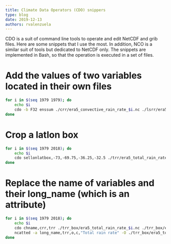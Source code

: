 ```yaml
---
title: Climate Data Operators (CDO) snippers
type: blog
date: 2019-12-13
authors: rvalenzuela
---
```


CDO is a suit of command line tools to operate and edit NetCDF and grib files. Here are some snippets that I use the most. In addition, NCO is a similar suit of tools but dedicated to NetCDF only. The snippets are implemented in Bash, so that the operation is executed in a set of files.


# Add the values of two variables located in their own files
```bash
for i in $(seq 1979 1979); do
	echo $i
	cdo -b F32 enssum ./crr/era5_convective_rain_rate_$i.nc ./lsrr/era5_large_scale_rain_rate_$i.nc ./trr/era5_total_rain_rate_$i.nc;
done
```

# Crop a latlon box
```bash
for i in $(seq 1979 2018); do
	echo $i
	cdo sellonlatbox,-73,-69.75,-36.25,-32.5 ./trr/era5_total_rain_rate_$i.nc ./trr_box/era5_total_rain_rate_$i.nc;
done
```

# Replace the name of variables and their long_name (which is an attribute)
```bash
for i in $(seq 1979 2018); do
	echo $i
	cdo chname,crr,trr ./trr_box/era5_total_rain_rate_$i.nc ./trr_box/era5_total_rain_rate_$i.nc;
	ncatted -a long_name,trr,o,c,"Total rain rate" -O ./trr_box/era5_total_rain_rate_$i.nc ./trr_box/era5_total_rain_rate_$i.nc;
done
```